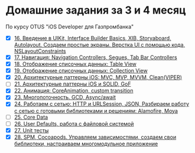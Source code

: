 # Домашние задания за 3 и 4 месяц

По курсу OTUS "iOS Developer для Газпромбанка"

- [x] [16. Введение в UIKit, Interface Builder Basics, XIB, Storyaboard, Autolayout. Создаем простые экраны. Верстка UI с помощью кода, NSLayoutConstraints](Task-16/)
- [x] [17. Навигация: Navigation Controllers, Segues, Tab Bar Controllers](Task-17/)
- [x] [18. Отображение списочных данных: Table View](Task-18/)
- [x] [19. Отображение списочных данных: Collection View](Task-19/)
- [x] [20. Архитектурные паттерны iOS: MVC, MVP, MVVM, Clean(VIPER)](Task-20/)
- [ ] [21. Архитектурные паттерны iOS и SOLID, GoF](Task-21/)
- [x] [22. Анимация: CoreAnimation, custom transition](Task-22/)
- [x] [23. Многопоточность. GCD, Async/await](Task-23/)
- [x] [24. Работаем с сетью: HTTP и URLSession, JSON, Разбираем работу с сетью с готовыми библиотеками и решениям: Alamofire, Moya](Task-24-26/)
- [ ] [25. Core Data](Task-24-26/)
- [ ] [26. User Defaults, работа с файловой системой](Task-24-26/)
- [x] [27. Unit тесты](Task-20/)
- [x] [28. SPM, Cocoapods. Управляем зависимостями, создаем свои библиотеки, настраиваем многомодульное приложение](Task-28/)
